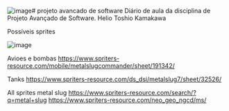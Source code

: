 ![image](https://github.com/OAllanFernando/projeto_avancado_software/assets/86169747/d8aeeae3-e398-4154-92ac-db11bda5a57a)# projeto avancado de software
Diário de aula da disciplina de Projeto Avançado de Software. 
Helio Toshio Kamakawa


Possíveis sprites 

![image](https://github.com/OAllanFernando/projeto_avancado_software/assets/86169747/56d8e713-603e-4926-8701-ee4dce2a5dea)

Avioes e bombas
https://www.spriters-resource.com/mobile/metalslugcommander/sheet/191342/

Tanks
https://www.spriters-resource.com/ds_dsi/metalslug7/sheet/32526/

All sprites metal slug
https://www.spriters-resource.com/search/?q=metal+slug
https://www.spriters-resource.com/neo_geo_ngcd/ms/





